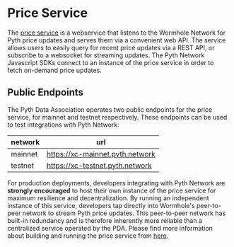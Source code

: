 # Price Service

The [price service][price-service-repo] is a webservice that listens to the Wormhole Network for Pyth price updates and serves them via a convenient web API.
The service allows users to easily query for recent price updates via a REST API, or subscribe to a websocket for streaming updates.
The Pyth Network Javascript SDKs connect to an instance of the price service in order to fetch on-demand price updates.

## Public Endpoints

The Pyth Data Association operates two public endpoints for the price service, for mainnet and testnet respectively.
These endpoints can be used to test integrations with Pyth Network:

| network | url                             |
| ------- | ------------------------------- |
| mainnet | https://xc-mainnet.pyth.network |
| testnet | https://xc-testnet.pyth.network |

For production deployments, developers integrating with Pyth Network are **strongly encouraged** to host their own instance of the price service for maximum resilience and decentralization.
By running an independent instance of this service, developers tap directly into Wormhole's peer-to-peer network to stream Pyth price updates.
This peer-to-peer network has built-in redundancy and is therefore inherently more reliable than a centralized service operated by the PDA.
Please find more information about building and running the price service from [here](https://github.com/pyth-network/pyth-crosschain/blob/main/price-service/README.md).

[price-service-repo]: https://github.com/pyth-network/pyth-crosschain/tree/main/price-service
